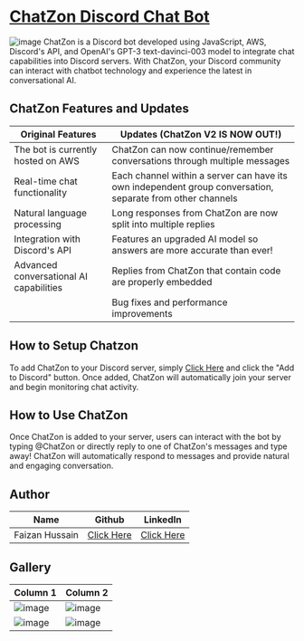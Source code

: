 # [ChatZon Discord Chat Bot](https://discord.com/api/oauth2/authorize?client_id=1080013041300668427&permissions=274877930496&scope=bot)

![image](https://user-images.githubusercontent.com/20651843/222010494-6d7d6355-e13b-4077-a545-bcde619e743a.png)
ChatZon is a Discord bot developed using JavaScript, AWS, Discord's API, and OpenAI's GPT-3 text-davinci-003 model to integrate chat capabilities into Discord servers. With ChatZon, your Discord community can interact with chatbot technology and experience the latest in conversational AI.

## ChatZon Features and Updates

| Original Features                           | Updates (ChatZon V2 IS NOW OUT!)                      |
| ------------------------------------------- | ----------------------------------------------------- |
| The bot is currently hosted on AWS          | ChatZon can now continue/remember conversations through multiple messages                               |
| Real-time chat functionality                | Each channel within a server can have its own independent group conversation, separate from other channels |
| Natural language processing                 | Long responses from ChatZon are now split into multiple replies |
| Integration with Discord's API              | Features an upgraded AI model so answers are more accurate than ever! |
| Advanced conversational AI capabilities     | Replies from ChatZon that contain code are properly embedded |
|                                             | Bug fixes and performance improvements |

## How to Setup Chatzon
To add ChatZon to your Discord server, simply [Click Here](https://discord.com/api/oauth2/authorize?client_id=1080013041300668427&permissions=274877930496&scope=bot) and click the "Add to Discord" button. Once added, ChatZon will automatically join your server and begin monitoring chat activity.

## How to Use ChatZon
Once ChatZon is added to your server, users can interact with the bot by typing @ChatZon or directly reply to one of ChatZon's messages and type away! ChatZon will automatically respond to messages and provide natural and engaging conversation.

## Author
| Name | Github | LinkedIn |
| -------- | -------- | -------- |
| Faizan Hussain  | [Click Here](https://github.com/faizan12123)  | [Click Here](https://www.linkedin.com/in/faizan-hussain12123/)  |


## Gallery
| Column 1       | Column 2       |
| -------------- | -------------- |
| ![image](https://user-images.githubusercontent.com/20651843/223222515-e8218399-43fe-4220-a65a-45ec9c1f66b2.png) | ![image](https://user-images.githubusercontent.com/20651843/223232360-78e31eb4-6da5-4559-9a33-52cf62019831.png) |
| ![image](https://user-images.githubusercontent.com/20651843/223222691-0aca61b5-b525-48ea-9b0f-4cae582018f3.png) | ![image](https://user-images.githubusercontent.com/20651843/223232316-fd7fa04b-f035-489b-bd74-d34d63352ad3.png) |
